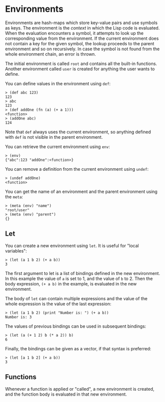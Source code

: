 # Environments

Environments are hash-maps which store key-value pairs and use symbols as keys. The environment is the *context* in which the Lisp code is evaluated. When the evaluation encounters a symbol, it attempts to look up the corresponding value from the environment. If the current environment does not contain a key for the given symbol, the lookup proceeds to the parent environment and so on recursively. In case the symbol is not found from the whole environment chain, an error is thrown.

The initial environment is called `root` and contains all the built-in functions. Another environment called `user` is created for anything the user wants to define.

You can define values in the environment using `def`:

```text
> (def abc 123)
123
> abc
123
> (def addOne (fn (a) (+ a 1)))
<function>
> (addOne abc)
124
```

Note that `def` always uses the current environment, so anything defined with `def` is not visible in the parent environment.

You can retrieve the current environment using `env`:

```text
> (env)
{"abc":123 "addOne":<function>}
```

You can remove a definition from the current environment using `undef`:

```text
> (undef addOne)
<function>
```

You can get the name of an environment and the parent environment using the `meta`:

```text
> (meta (env) "name")
"root/user"
> (meta (env) "parent")
{}
```

## Let

You can create a new environment using `let`. It is useful for "local variables":

```text
> (let (a 1 b 2) (+ a b))
3
```

The first argument to let is a list of bindings defined in the new environment. In this example the value of `a` is set to 1, and the value of `b` to 2. Then the body expression, `(+ a b)` in the example, is evaluated in the new environment.

The body of `let` can contain multiple expressions and the value of the whole expression is the value of the last expression:

```text
> (let (a 1 b 2) (print "Number is: ") (+ a b))
Number is: 3
```

The values of previous bindings can be used in subsequent bindings:

```text
> (let (a (+ 1 2) b (* a 2)) b)
6
```

Finally, the bindings can be given as a vector, if that syntax is preferred:

```text
> (let [a 1 b 2] (+ a b))
3
```

## Functions

Whenever a function is applied or "called", a new environment is created, and the function body is evaluated in that new environment.
